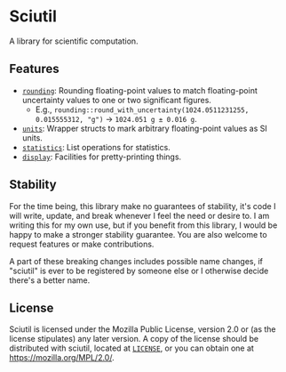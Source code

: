 # Sciutil

A library for scientific computation.

## Features

- [`rounding`](./src/rounding/): Rounding floating-point values to match floating-point uncertainty values
  to one or two significant figures.
  - E.g., `rounding::round_with_uncertainty(1024.0511231255, 0.015555312, "g")`
    -> `1024.051 g ± 0.016 g`.
- [`units`](./src/units/): Wrapper structs to mark arbitrary floating-point values as SI units.
- [`statistics`](./src/statistics/): List operations for statistics.
- [`display`](./src/display/): Facilities for pretty-printing things.

## Stability

For the time being, this library make no guarantees of stability,
it's code I will write, update, and break whenever I feel the need or desire to.
I am writing this for my own use,
but if you benefit from this library,
I would be happy to make a stronger stability guarantee.
You are also welcome to request features
or make contributions.

A part of these breaking changes includes possible name changes,
if "sciutil" is ever to be registered by someone else
or I otherwise decide there's a better name.

## License

Sciutil is licensed under the Mozilla Public License,
version 2.0 or (as the license stipulates) any later version.
A copy of the license should be distributed with sciutil,
located at [`LICENSE`](./LICENSE),
or you can obtain one at
<https://mozilla.org/MPL/2.0/>.
